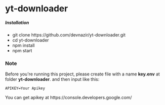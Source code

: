 # yt-downloader

##### Installation
<ul>
<li>git clone https://github.com/devnazir/yt-downloader.git</li>
<li>cd yt-downloader</li>
<li>npm install</li>
<li>npm start</li>
</ul>

### Note
<p>Before you're running this project, please create file with a name <b color="red">key.env</b> at folder <b>yt-downloader</b>. and then input like this:</p>

```
APIKEY=Your Apikey
```

<p>You can get apikey at https://console.developers.google.com/</p>
